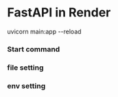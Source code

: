 # FastAPI in Render

uvicorn main:app --reload

### Start command

### file setting

### env setting
